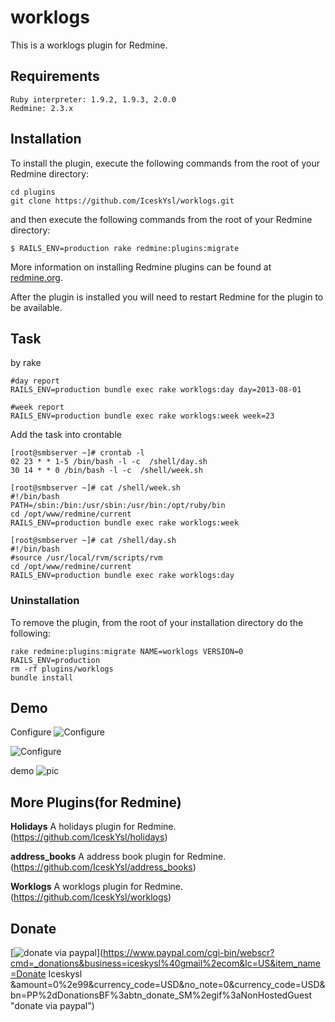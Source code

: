 # worklogs

This is a worklogs plugin for Redmine.

## Requirements

```
Ruby interpreter: 1.9.2, 1.9.3, 2.0.0
Redmine: 2.3.x
```

## Installation

To install the plugin, execute the following commands from the root of your Redmine directory:

```
cd plugins
git clone https://github.com/IceskYsl/worklogs.git
```

and then execute the following commands from the root of your Redmine directory:

```
$ RAILS_ENV=production rake redmine:plugins:migrate
```	

More information on installing Redmine plugins can be found at [redmine.org](http://www.redmine.org/wiki/redmine/Plugins.).

After the plugin is installed you will need to restart Redmine for the plugin to be available.

## Task

by rake
```
#day report
RAILS_ENV=production bundle exec rake worklogs:day day=2013-08-01

#week report
RAILS_ENV=production bundle exec rake worklogs:week week=23
```

Add the task into crontable
```
[root@smbserver ~]# crontab -l
02 23 * * 1-5 /bin/bash -l -c  /shell/day.sh 
30 14 * * 0 /bin/bash -l -c  /shell/week.sh
```

```
[root@smbserver ~]# cat /shell/week.sh
#!/bin/bash
PATH=/sbin:/bin:/usr/sbin:/usr/bin:/opt/ruby/bin
cd /opt/www/redmine/current
RAILS_ENV=production bundle exec rake worklogs:week

[root@smbserver ~]# cat /shell/day.sh 
#!/bin/bash
#source /usr/local/rvm/scripts/rvm
cd /opt/www/redmine/current
RAILS_ENV=production bundle exec rake worklogs:day
```
 

### Uninstallation

To remove the plugin, from the root of your installation directory do the following:
```
rake redmine:plugins:migrate NAME=worklogs VERSION=0 RAILS_ENV=production
rm -rf plugins/worklogs
bundle install
```

## Demo
Configure
![Configure](https://f.cloud.github.com/assets/5537/756143/753e6d74-e5eb-11e2-9cd6-64544f6fd876.png)

![Configure](https://f.cloud.github.com/assets/5537/756006/8d375c3a-e5d5-11e2-9377-ad887a58a6db.png)

demo
![pic](https://f.cloud.github.com/assets/5537/719898/31cfb77e-dfa0-11e2-8618-6dd6c6bc31fd.jpg)

## More Plugins(for Redmine)

**Holidays** A holidays plugin for Redmine. (https://github.com/IceskYsl/holidays)

**address_books** A address book plugin for Redmine. (https://github.com/IceskYsl/address_books)

**Worklogs** A worklogs plugin for Redmine. (https://github.com/IceskYsl/worklogs)

## Donate

[![donate via paypal](https://www.paypal.com/en_US/i/btn/x-click-but04.gif "donate via paypal")](https://www.paypal.com/cgi-bin/webscr?cmd=_donations&business=iceskysl%40gmail%2ecom&lc=US&item_name=Donate Iceskysl &amount=0%2e99&currency_code=USD&no_note=0&currency_code=USD&bn=PP%2dDonationsBF%3abtn_donate_SM%2egif%3aNonHostedGuest "donate via paypal")
